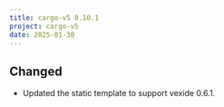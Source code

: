 ```yaml
---
title: cargo-v5 0.10.1
project: cargo-v5
date: 2025-01-30
---
```


## Changed

- Updated the static template to support vexide 0.6.1.